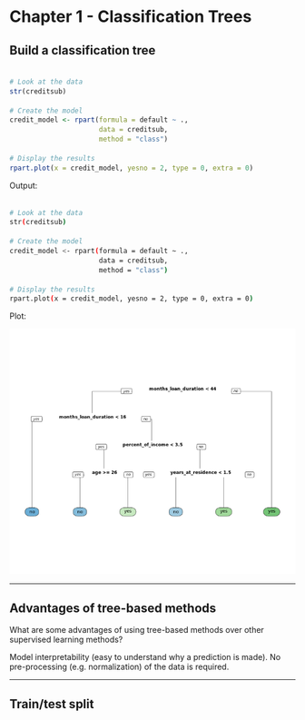 # Chapter 1 - Classification Trees

## Build a classification tree

```r

# Look at the data
str(creditsub)

# Create the model
credit_model <- rpart(formula = default ~ ., 
                      data = creditsub, 
                      method = "class")

# Display the results
rpart.plot(x = credit_model, yesno = 2, type = 0, extra = 0)

```

Output:

```bash

# Look at the data
str(creditsub)

# Create the model
credit_model <- rpart(formula = default ~ ., 
                      data = creditsub, 
                      method = "class")

# Display the results
rpart.plot(x = credit_model, yesno = 2, type = 0, extra = 0)

```

Plot:

![ch1plot1](ch1plot1.png)

***

## Advantages of tree-based methods

What are some advantages of using tree-based methods over other supervised learning methods?

Model interpretability (easy to understand why a prediction is made).
No pre-processing (e.g. normalization) of the data is required.

***
## Train/test split



